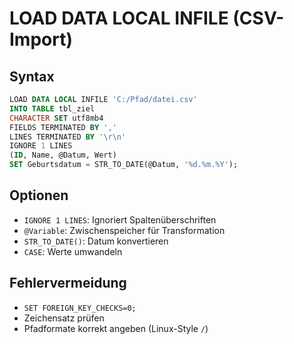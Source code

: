 # LOAD DATA LOCAL INFILE (CSV-Import)

## Syntax
```sql
LOAD DATA LOCAL INFILE 'C:/Pfad/datei.csv'
INTO TABLE tbl_ziel
CHARACTER SET utf8mb4
FIELDS TERMINATED BY ',' 
LINES TERMINATED BY '\r\n'
IGNORE 1 LINES
(ID, Name, @Datum, Wert)
SET Geburtsdatum = STR_TO_DATE(@Datum, '%d.%m.%Y');
```

## Optionen
- `IGNORE 1 LINES`: Ignoriert Spaltenüberschriften
- `@Variable`: Zwischenspeicher für Transformation
- `STR_TO_DATE()`: Datum konvertieren
- `CASE`: Werte umwandeln

## Fehlervermeidung
- `SET FOREIGN_KEY_CHECKS=0;`
- Zeichensatz prüfen
- Pfadformate korrekt angeben (Linux-Style `/`)
